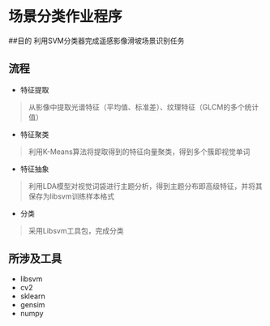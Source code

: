 # 场景分类作业程序
##目的
利用SVM分类器完成遥感影像滑坡场景识别任务

## 流程
- 特征提取
> 从影像中提取光谱特征（平均值、标准差）、纹理特征（GLCM的多个统计值）
- 特征聚类
> 利用K-Means算法将提取得到的特征向量聚类，得到多个簇即视觉单词
- 特征抽象
> 利用LDA模型对视觉词袋进行主题分析，得到主题分布即高级特征，并将其保存为libsvm训练样本格式
- 分类
> 采用Libsvm工具包，完成分类

## 所涉及工具
- libsvm
- cv2
- sklearn
- gensim
- numpy